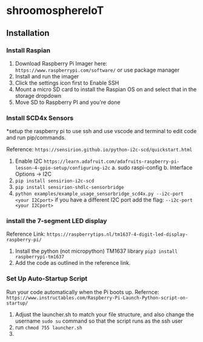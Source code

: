 # shroomosphereIoT


## Installation

### Install Raspian

1. Download Raspberry Pi Imager here: ```https://www.raspberrypi.com/software/``` or use package manager
2. Install and run the imager
3. Click the settings icon first to Enable SSH
4. Mount a micro SD card to install the Raspian OS on and select that in the storage dropdown
5. Move SD to Raspberry PI and you're done

### Install  SCD4x Sensors

*setup the raspberry pi to use ssh and use vscode and terminal to edit code and run pip/commands.

Reference: ```https://sensirion.github.io/python-i2c-scd/quickstart.html```

1. Enable I2C ```https://learn.adafruit.com/adafruits-raspberry-pi-lesson-4-gpio-setup/configuring-i2c```
    a. sudo raspi-config
    b. Interface Options -> I2C
2. ```pip install sensirion-i2c-scd```
3. ```pip install sensirion-shdlc-sensorbridge```
4. ```python examples/example_usage_sensorbridge_scd4x.py --i2c-port <your I2Cport>``` if you have a different I2C port add the flag: ```--i2c-port <your I2Cport>```


### install the  7-segment LED display
Reference Link: ```https://raspberrytips.nl/tm1637-4-digit-led-display-raspberry-pi/```

1. Install the python (not micropython) TM1637 library ```pip3 install raspberrypi-tm1637```
2. Add the code as outlined in the reference link. 


### Set Up Auto-Startup Script 

Run your code automatically when the Pi boots up. Refernce: ```https://www.instructables.com/Raspberry-Pi-Launch-Python-script-on-startup/```

1. Adjust the launcher.sh to match your file structure, and also change the username ```sudo su``` command so that the script runs as the ssh user
2. run ```chmod 755 launcher.sh```
3. 